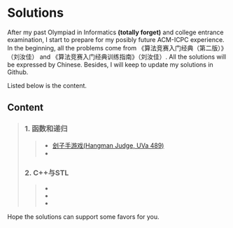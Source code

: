# Solutions
After my past Olympiad in Informatics **(totally forget)** and college entrance examination, I start to prepare for my posibly future ACM-ICPC experience. In the beginning, all the problems come from 《算法竞赛入门经典（第二版）》（刘汝佳） and 《算法竞赛入门经典训练指南》（刘汝佳）. All the solutions will be expressed by Chinese. Besides, I will keep to update my solutions in Github.

Listed below is the content.

## Content
> ### 1. 函数和递归
> > * [刽子手游戏(Hangman Judge, UVa 489)](tests/UVa%20489%20%E5%88%BD%E5%AD%90%E6%89%8B%E6%B8%B8%E6%88%8F.md)
> > * 
> ### 2. C++与STL
> > * 
> > * 
> > * 

Hope the solutions can support some favors for you.
